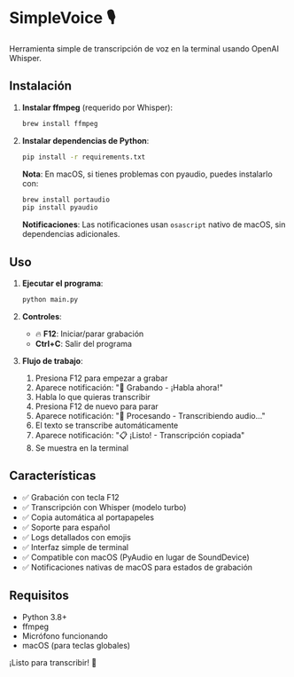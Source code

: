 # SimpleVoice 🎙️

Herramienta simple de transcripción de voz en la terminal usando OpenAI Whisper.

## Instalación

1. **Instalar ffmpeg** (requerido por Whisper):
   ```bash
   brew install ffmpeg
   ```

2. **Instalar dependencias de Python**:
   ```bash
   pip install -r requirements.txt
   ```
   
   **Nota**:  En macOS, si tienes problemas con pyaudio, puedes instalarlo con:
   ```bash
   brew install portaudio 
   pip install pyaudio
   ```
   
   **Notificaciones**: Las notificaciones usan `osascript` nativo de macOS, sin dependencias adicionales.

## Uso

1. **Ejecutar el programa**:
   ```bash
   python main.py
   ```

2. **Controles**:
   - 🔥 **F12**: Iniciar/parar grabación
   - **Ctrl+C**: Salir del programa

3. **Flujo de trabajo**:
   1. Presiona F12 para empezar a grabar
   2. Aparece notificación: "🎤 Grabando - ¡Habla ahora!"
   3. Habla lo que quieras transcribir
   4. Presiona F12 de nuevo para parar
   5. Aparece notificación: "🤖 Procesando - Transcribiendo audio..."
   6. El texto se transcribe automáticamente
   7. Aparece notificación: "📋 ¡Listo! - Transcripción copiada"
   8. Se muestra en la terminal

## Características

- ✅ Grabación con tecla F12
- ✅ Transcripción con Whisper (modelo turbo)
- ✅ Copia automática al portapapeles
- ✅ Soporte para español
- ✅ Logs detallados con emojis
- ✅ Interfaz simple de terminal
- ✅ Compatible con macOS (PyAudio en lugar de SoundDevice)
- ✅ Notificaciones nativas de macOS para estados de grabación

## Requisitos

- Python 3.8+
- ffmpeg
- Micrófono funcionando
- macOS (para teclas globales)

¡Listo para transcribir! 🚀 
